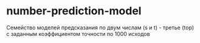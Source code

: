 # number-prediction-model
Семейство моделей предсказания по двум числам (s и t) - третье (top) с заданным коэффициентом точности по 1000 исходов
